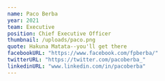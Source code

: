 ```yaml
---
name: Paco Berba
year: 2021
team: Executive
position: Chief Executive Officer
thumbnail: /uploads/paco.png
quote: Hakuna Matata--you'll get there
facebookURL: "https://www.facebook.com/fpberba/"
twitterURL: "https://twitter.com/pacoberba_"
linkedinURL: "www.linkedin.com/in/pacoberba"
---
```

